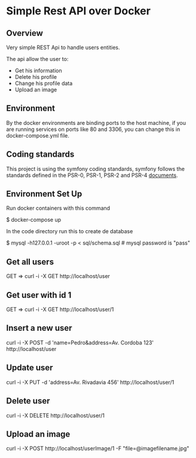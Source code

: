 Simple Rest API over Docker
===========================

Overview
--------
Very simple REST Api to handle users entities.

The api allow the user to:
- Get his information
- Delete his profile
- Change his profile data
- Upload an image

Environment
-----------
By the docker environments are binding ports to the host machine, if you are running services on ports like 80 and 3306,
you can change this in docker-compose.yml file.

Coding standards
----------------
This project is using the symfony coding standards, symfony follows the standards defined in the PSR-0, PSR-1, PSR-2 and PSR-4 [documents](http://symfony.com/doc/current/contributing/code/standards.html).

Environment Set Up
------------------
Run docker containers with this command

$ docker-compose up

In the code directory run this to create de database

$ mysql -h127.0.0.1 -uroot -p < sql/schema.sql # mysql password is "pass"

Get all users
-----------------------
GET => curl -i -X GET http://localhost/user

Get user with id 1
------------------
GET => curl -i -X GET http://localhost/user/1

Insert a new user
-----------------
curl -i -X POST -d 'name=Pedro&address=Av. Cordoba 123' http://localhost/user

Update user
-----------
curl -i -X PUT -d 'address=Av. Rivadavia 456' http://localhost/user/1

Delete user
-----------
curl -i -X DELETE http://localhost/user/1

Upload an image
---------------
curl -i -X POST http://localhost/userImage/1 -F "file=@imagefilename.jpg"
